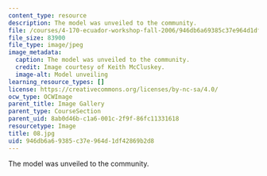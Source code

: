 ```yaml
---
content_type: resource
description: The model was unveiled to the community.
file: /courses/4-170-ecuador-workshop-fall-2006/946db6a69385c37e964d1df42869b2d8_08.jpg
file_size: 83900
file_type: image/jpeg
image_metadata:
  caption: The model was unveiled to the community.
  credit: Image courtesy of Keith McCluskey.
  image-alt: Model unveiling
learning_resource_types: []
license: https://creativecommons.org/licenses/by-nc-sa/4.0/
ocw_type: OCWImage
parent_title: Image Gallery
parent_type: CourseSection
parent_uid: 8ab0d46b-c1a6-001c-2f9f-86fc11331618
resourcetype: Image
title: 08.jpg
uid: 946db6a6-9385-c37e-964d-1df42869b2d8
---
```

The model was unveiled to the community.